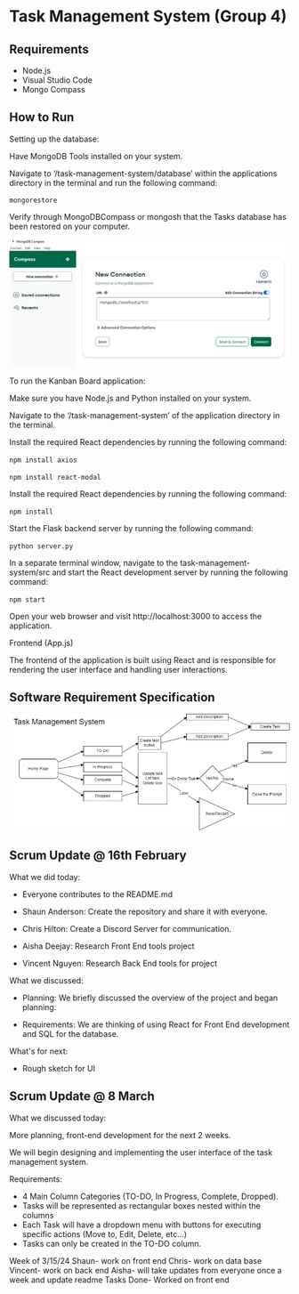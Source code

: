 # Task Management System (Group 4)

## Requirements
- Node.js
- Visual Studio Code
- Mongo Compass

## How to Run

[Video Demonstration Link]: https://youtu.be/1lJfDy_az8E

Setting up the database:

Have MongoDB Tools installed on your system.

Navigate to ‘/task-management-system/database’ within the applications directory in the terminal and run the following command:

	mongorestore

Verify through MongoDBCompass or mongosh that the Tasks database has been restored on your computer.


![SRS](mongodbcompass.png)

To run the Kanban Board application:

Make sure you have Node.js and Python installed on your system.

Navigate to the ‘/task-management-system’ of the application directory in the terminal.

Install the required React dependencies by running the following command:

`npm install axios`

`npm install react-modal`

Install the required React dependencies by running the following command:

`npm install`

Start the Flask backend server by running the following command:

`python server.py`

In a separate terminal window, navigate to the task-management-system/src and start the React development server by running the following command:

`npm start`

Open your web browser and visit http://localhost:3000 to access the application.

Frontend (App.js)

The frontend of the application is built using React and is responsible for rendering the user interface and handling user interactions.


## Software Requirement Specification
![SRS](TaskManagementSystemImage.png)

## Scrum Update @ 16th February

What we did today:

* Everyone contributes to the README.md

* Shaun Anderson: Create the repository and share it with everyone.

* Chris Hilton: Create a Discord Server for communication.

* Aisha Deejay: Research Front End tools project

* Vincent Nguyen: Research Back End tools for project

What we discussed:
* Planning: We briefly discussed the overview of the project and began planning.

* Requirements:
 We are thinking of using React for Front End development and SQL for the database.
 

What's for next:

* Rough sketch for UI

## Scrum Update @ 8 March

What we discussed today:

More planning, front-end development for the next 2 weeks.

We will begin designing and implementing the user interface of the task management system.

Requirements:
* 4 Main Column Categories (TO-DO, In Progress, Complete, Dropped).
* Tasks will be represented as rectangular boxes nested within the columns
* Each Task will have a dropdown menu with buttons for executing specific actions (Move to, Edit, Delete, etc...)
* Tasks can only be created in the TO-DO column.


Week of 3/15/24
Shaun- work on front end
Chris- work on data base
Vincent- work on back end
Aisha- will take updates from everyone once a week and update readme
Tasks Done- 
Worked on front end